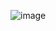 ![image](https://github.com/CalebHaddon/MinesweeperAI/assets/78813623/19ead634-f0f0-49a1-a586-ac5b58ea1999)
